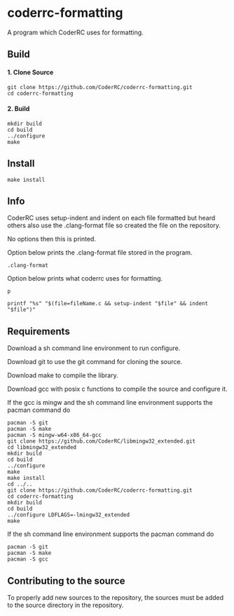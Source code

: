 # coderrc-formatting
A program which CoderRC uses for formatting.

## Build

#### 1. Clone Source
    git clone https://github.com/CoderRC/coderrc-formatting.git
    cd coderrc-formatting

#### 2. Build
    mkdir build
    cd build
    ../configure
    make

## Install
    make install

## Info
CoderRC uses setup-indent and indent on each file formatted but heard others also use the .clang-format file so created the file on the repository.

No options then this is printed.

Option below prints the .clang-format file stored in the program.

    .clang-format

Option below prints what coderrc uses for formatting.

    p

    printf "%s" "$(file=fileName.c && setup-indent "$file" && indent "$file")"

## Requirements

Download a sh command line environment to run configure.

Download git to use the git command for cloning the source.

Download make to compile the library.

Download gcc with posix c functions to compile the source and configure it.

If the gcc is mingw and the sh command line environment supports the pacman command do

    pacman -S git
    pacman -S make
    pacman -S mingw-w64-x86_64-gcc
    git clone https://github.com/CoderRC/libmingw32_extended.git
    cd libmingw32_extended
    mkdir build
    cd build
    ../configure
    make
    make install
    cd ../..
    git clone https://github.com/CoderRC/coderrc-formatting.git
    cd coderrc-formatting
    mkdir build
    cd build
    ../configure LDFLAGS=-lmingw32_extended
    make

If the sh command line environment supports the pacman command do

    pacman -S git
    pacman -S make
    pacman -S gcc

## Contributing to the source

To properly add new sources to the repository, the sources must be added to the source directory in the repository.
